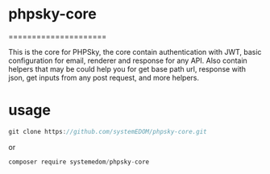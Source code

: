 # phpsky-core
=====================

This is the core for PHPSky, the core contain authentication with JWT, basic configuration for email, renderer and response for any API. Also contain helpers that may be could help you for get base path url, response with json, get inputs from any post request, and more helpers.

# usage
```js
git clone https://github.com/systemEDOM/phpsky-core.git
```
or
```js
composer require systemedom/phpsky-core
```